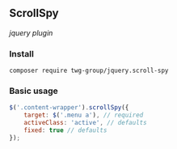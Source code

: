 ## ScrollSpy
_jquery plugin_

### Install
```
composer require twg-group/jquery.scroll-spy
```

### Basic usage
```javascript
$('.content-wrapper').scrollSpy({
    target: $('.menu a'), // required
    activeClass: 'active', // defaults
    fixed: true // defaults
});
```
